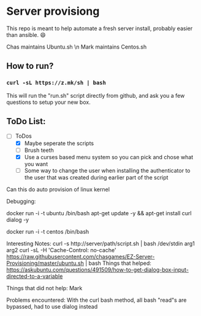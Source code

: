 # Server provisiong
This repo is meant to help automate a fresh server install, probably easier than ansible. :smile:

Chas maintains Ubuntu.sh \n
Mark maintains Centos.sh

## How to run?

### ```curl -sL https://z.mk/sh | bash```

This will run the "run.sh" script directly from github, and ask you a few questions to setup your new box.

## ToDo List:
- [ ] ToDos
  - [x] Maybe seperate the scripts
  - [ ] Brush teeth
  - [x] Use a curses based menu system so you can pick and chose what you want 
  - [ ] Some way to change the user when installing the authenticator to the user that
was created during earlier part of the script

Can this do auto provision of linux kernel 

Debugging:

docker run -i -t ubuntu /bin/bash
apt-get update -y && apt-get install curl dialog -y


docker run -i -t centos /bin/bash


Interesting Notes:
curl -s http://server/path/script.sh | bash /dev/stdin arg1 arg2
curl -sL -H 'Cache-Control: no-cache' https://raw.githubusercontent.com/chasgames/EZ-Server-Provisioning/master/ubuntu.sh | bash
Things that helped:
https://askubuntu.com/questions/491509/how-to-get-dialog-box-input-directed-to-a-variable

Things that did not help:
Mark

Problems encountered:
With the curl bash method, all bash "read"s are bypassed, had to use dialog instead
